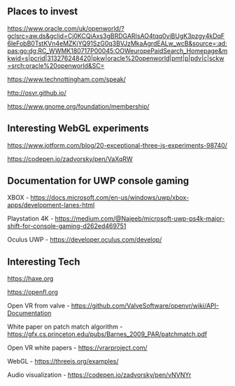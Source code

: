 ## Places to invest
https://www.oracle.com/uk/openworld/?gclsrc=aw.ds&gclid=Cj0KCQiAxs3gBRDGARIsAO4tqq0viBUgK3pzgy4kDqF6leFobB0TstKVn4eMZKjYQ91SzG0q3BVJzMkaAgrdEALw_wcB&source=:ad:pas:go:dg:RC_WWMK180717P00045:OOWeuropePaidSearch_Homepage&mkwid=s|pcrid|313276248420|pkw|oracle%20openworld|pmt|p|pdv|c|sckw=srch:oracle%20openworld&SC=

https://www.technottingham.com/speak/

http://osvr.github.io/

https://www.gnome.org/foundation/membership/

## Interesting WebGL experiments
https://www.jotform.com/blog/20-exceptional-three-js-experiments-98740/

https://codepen.io/zadvorsky/pen/VaXqRW

## Documentation for UWP console gaming
XBOX - https://docs.microsoft.com/en-us/windows/uwp/xbox-apps/development-lanes-html

Playstation 4K - https://medium.com/@Najeeb/microsoft-uwp-ps4k-major-shift-for-console-gaming-d262ed469751

Oculus UWP - https://developer.oculus.com/develop/

## Interesting Tech
https://haxe.org

https://openfl.org

Open VR from valve - https://github.com/ValveSoftware/openvr/wiki/API-Documentation

White paper on patch match algorithm - https://gfx.cs.princeton.edu/pubs/Barnes_2009_PAR/patchmatch.pdf

Open VR white papers - https://vrarproject.com/

WebGL - https://threejs.org/examples/

Audio visualization - https://codepen.io/zadvorsky/pen/vNVNYr

